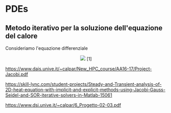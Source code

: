 # PDEs

## Metodo iterativo per la soluzione dell'equazione del calore

Consideriamo l'equazione differenziale

<p align="center">
  <img src="https://render.githubusercontent.com/render/math?math=\frac{\partial T(x,y)}{\partial t}=\nabla^2T(x,y)." id="heatEquation">       [1]
</p>


https://www.dais.unive.it/~calpar/New_HPC_course/AA16-17/Project-Jacobi.pdf

https://skill-lync.com/student-projects/Steady-and-Transient-analysis-of-2D-heat-equation-with-implicit-and-explicit-methods-using-Jacobi-Gauss-Seidel-and-SOR-iterative-solvers-in-Matlab-15061

https://www.dsi.unive.it/~calpar/6_Progetto-02-03.pdf

